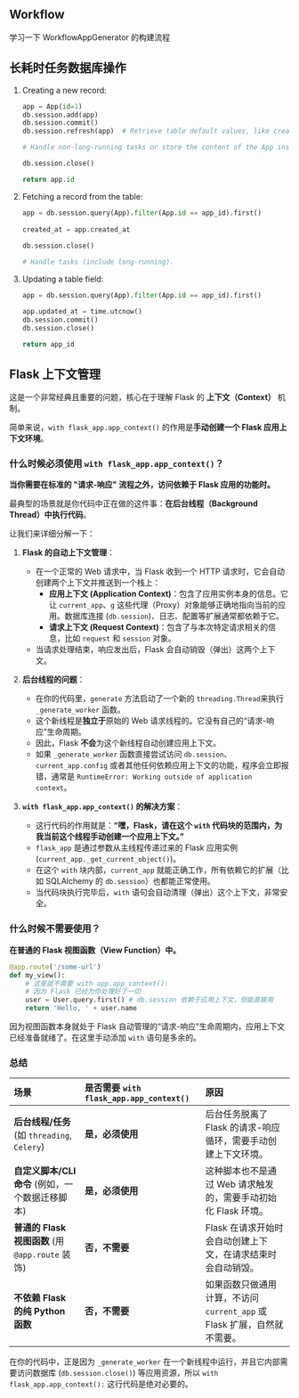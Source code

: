 ## Workflow
学习一下 WorkflowAppGenerator 的构建流程

## 长耗时任务数据库操作
1. Creating a new record:

   ```python
   app = App(id=1)
   db.session.add(app)
   db.session.commit()
   db.session.refresh(app)  # Retrieve table default values, like created_at, cached in the app object, won't affect after close
   
   # Handle non-long-running tasks or store the content of the App instance in memory (via variable assignment).
   
   db.session.close()
   
   return app.id
   ```

2. Fetching a record from the table:

   ```python
   app = db.session.query(App).filter(App.id == app_id).first()
    
   created_at = app.created_at
    
   db.session.close()
   
   # Handle tasks (include long-running).
   
   ```

3. Updating a table field:

   ```python
   app = db.session.query(App).filter(App.id == app_id).first()

   app.updated_at = time.utcnow()
   db.session.commit()
   db.session.close()

   return app_id
   ```


## Flask 上下文管理

这是一个非常经典且重要的问题，核心在于理解 Flask 的 **上下文（Context）** 机制。

简单来说，`with flask_app.app_context()` 的作用是**手动创建一个 Flask 应用上下文环境**。

### 什么时候**必须**使用 `with flask_app.app_context()`？

**当你需要在标准的 "请求-响应" 流程之外，访问依赖于 Flask 应用的功能时。**

最典型的场景就是你代码中正在做的这件事：**在后台线程（Background Thread）中执行代码**。

让我们来详细分解一下：

1.  **Flask 的自动上下文管理**：
    *   在一个正常的 Web 请求中，当 Flask 收到一个 HTTP 请求时，它会自动创建两个上下文并推送到一个栈上：
        *   **应用上下文 (Application Context)**：包含了应用实例本身的信息。它让 `current_app`、`g` 这些代理（Proxy）对象能够正确地指向当前的应用。数据库连接 (`db.session`)、日志、配置等扩展通常都依赖于它。
        *   **请求上下文 (Request Context)**：包含了与本次特定请求相关的信息，比如 `request` 和 `session` 对象。
    *   当请求处理结束，响应发出后，Flask 会自动销毁（弹出）这两个上下文。

2.  **后台线程的问题**：
    *   在你的代码里，`generate` 方法启动了一个新的 `threading.Thread`来执行 `_generate_worker` 函数。
    *   这个新线程是**独立于**原始的 Web 请求线程的。它没有自己的“请求-响应”生命周期。
    *   因此，Flask **不会**为这个新线程自动创建应用上下文。
    *   如果 `_generate_worker` 函数直接尝试访问 `db.session`、`current_app.config` 或者其他任何依赖应用上下文的功能，程序会立即报错，通常是 `RuntimeError: Working outside of application context`。

3.  **`with flask_app.app_context()` 的解决方案**：
    *   这行代码的作用就是：**“嘿，Flask，请在这个 `with` 代码块的范围内，为我当前这个线程手动创建一个应用上下文。”**
    *   `flask_app` 是通过参数从主线程传递过来的 Flask 应用实例 (`current_app._get_current_object()`)。
    *   在这个 `with` 块内部，`current_app` 就能正确工作，所有依赖它的扩展（比如 SQLAlchemy 的 `db.session`）也都能正常使用。
    *   当代码块执行完毕后，`with` 语句会自动清理（弹出）这个上下文，非常安全。

### 什么时候**不需要**使用？

**在普通的 Flask 视图函数（View Function）中。**

```python
@app.route('/some-url')
def my_view():
    # 这里就不需要 with app.app_context():
    # 因为 Flask 已经为你处理好了一切
    user = User.query.first() # db.session 依赖于应用上下文，但能直接用
    return 'Hello, ' + user.name
```

因为视图函数本身就处于 Flask 自动管理的“请求-响应”生命周期内，应用上下文已经准备就绪了。在这里手动添加 `with` 语句是多余的。

### 总结

| 场景                                      | 是否需要 `with flask_app.app_context()` | 原因                                                                   |
| :---------------------------------------- | :-------------------------------------- | :--------------------------------------------------------------------- |
| **后台线程/任务** (如 `threading`, `Celery`) | **是，必须使用**                        | 后台任务脱离了 Flask 的请求-响应循环，需要手动创建上下文环境。       |
| **自定义脚本/CLI命令** (例如，一个数据迁移脚本) | **是，必须使用**                        | 这种脚本也不是通过 Web 请求触发的，需要手动初始化 Flask 环境。           |
| **普通的 Flask 视图函数** (用 `@app.route` 装饰) | **否，不需要**                          | Flask 在请求开始时会自动创建上下文，在请求结束时会自动销毁。             |
| **不依赖 Flask 的纯 Python 函数**             | **否，不需要**                          | 如果函数只做通用计算，不访问 `current_app` 或 Flask 扩展，自然就不需要。 |

在你的代码中，正是因为 `_generate_worker` 在一个新线程中运行，并且它内部需要访问数据库 (`db.session.close()`) 等应用资源，所以 `with flask_app.app_context():` 这行代码是绝对必要的。

